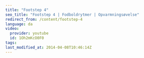 ```yaml
---
title: "Footstep 4"
seo_title: "Footstep 4 | Fodboldrytmer | Opvarmningsøvelse"
redirect_from: /content/footstep-4
language: da
video:
  provider: youtube
  id: 1Oh2mKcO0F0
tags:
last_modified_at: 2014-04-08T10:46:14Z
---
```

